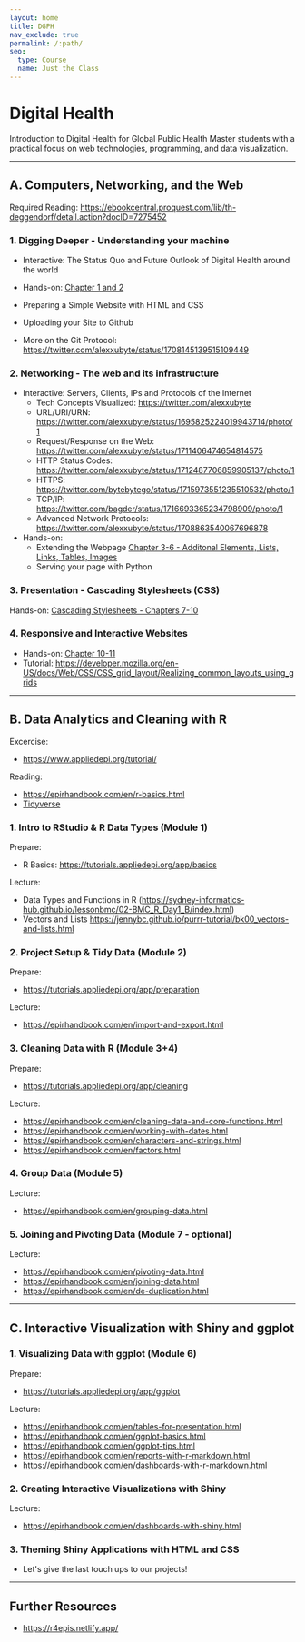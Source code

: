 ```yaml
---
layout: home
title: DGPH
nav_exclude: true
permalink: /:path/
seo:
  type: Course
  name: Just the Class
---
```



# Digital Health

Introduction to Digital Health for Global Public Health Master students with a practical focus on web technologies, programming, and data visualization.


---

## A. Computers, Networking, and the Web

Required Reading: https://ebookcentral.proquest.com/lib/th-deggendorf/detail.action?docID=7275452

### 1. Digging Deeper - Understanding your machine

- Interactive: The Status Quo and Future Outlook of Digital Health around the world
- Hands-on: [Chapter 1 and 2](https://ebookcentral.proquest.com/lib/th-deggendorf/detail.action?docID=7275452)

- Preparing a Simple Website with HTML and CSS
- Uploading your Site to Github
- More on the Git Protocol: https://twitter.com/alexxubyte/status/1708145139515109449

### 2. Networking - The web and its infrastructure

- Interactive: Servers, Clients, IPs and Protocols of the Internet
  - Tech Concepts Visualized: https://twitter.com/alexxubyte
  - URL/URI/URN: https://twitter.com/alexxubyte/status/1695825224019943714/photo/1
  - Request/Response on the Web: https://twitter.com/alexxubyte/status/1711406474654814575
  - HTTP Status Codes: https://twitter.com/alexxubyte/status/1712487706859905137/photo/1
  - HTTPS: https://twitter.com/bytebytego/status/1715973551235510532/photo/1
  - TCP/IP: https://twitter.com/bagder/status/1716693365234798909/photo/1
  - Advanced Network Protocols: https://twitter.com/alexxubyte/status/1708863540067696878
- Hands-on:
  - Extending the Webpage [Chapter 3-6 - Additonal Elements, Lists, Links, Tables, Images](https://ebookcentral.proquest.com/lib/th-deggendorf/reader.action?docID=7275452&ppg=66)
  - Serving your page with Python

### 3. Presentation - Cascading Stylesheets (CSS)

Hands-on: [Cascading Stylesheets - Chapters 7-10](https://ebookcentral.proquest.com/lib/th-deggendorf/reader.action?docID=7275452&ppg=162)

### 4. Responsive and Interactive Websites

- Hands-on: [Chapter 10-11](https://ebookcentral.proquest.com/lib/th-deggendorf/reader.action?docID=7275452&ppg=240)
- Tutorial: https://developer.mozilla.org/en-US/docs/Web/CSS/CSS_grid_layout/Realizing_common_layouts_using_grids


---

## B. Data Analytics and Cleaning with R

Excercise:
- https://www.appliedepi.org/tutorial/

Reading:
- https://epirhandbook.com/en/r-basics.html
- [Tidyverse](https://r4ds.had.co.nz/)

### 1. Intro to RStudio & R Data Types (Module 1)

Prepare:
  - R Basics: https://tutorials.appliedepi.org/app/basics

Lecture:
 - Data Types and Functions in R (https://sydney-informatics-hub.github.io/lessonbmc/02-BMC_R_Day1_B/index.html)
 - Vectors and Lists https://jennybc.github.io/purrr-tutorial/bk00_vectors-and-lists.html

### 2. Project Setup & Tidy Data (Module 2)

Prepare:
- https://tutorials.appliedepi.org/app/preparation

Lecture:
- https://epirhandbook.com/en/import-and-export.html

### 3. Cleaning Data with R (Module 3+4)

Prepare:
- https://tutorials.appliedepi.org/app/cleaning

Lecture:
- https://epirhandbook.com/en/cleaning-data-and-core-functions.html
- https://epirhandbook.com/en/working-with-dates.html
- https://epirhandbook.com/en/characters-and-strings.html
- https://epirhandbook.com/en/factors.html

### 4. Group Data (Module 5)

Lecture:
- https://epirhandbook.com/en/grouping-data.html

### 5. Joining and Pivoting Data (Module 7 - optional)

Lecture:
- https://epirhandbook.com/en/pivoting-data.html
- https://epirhandbook.com/en/joining-data.html
- https://epirhandbook.com/en/de-duplication.html

---

## C.  Interactive Visualization with Shiny and ggplot

### 1. Visualizing Data with ggplot (Module 6)

Prepare:
- https://tutorials.appliedepi.org/app/ggplot

Lecture:
- https://epirhandbook.com/en/tables-for-presentation.html
- https://epirhandbook.com/en/ggplot-basics.html
- https://epirhandbook.com/en/ggplot-tips.html
- https://epirhandbook.com/en/reports-with-r-markdown.html
- https://epirhandbook.com/en/dashboards-with-r-markdown.html

### 2. Creating Interactive Visualizations with Shiny

Lecture:
- https://epirhandbook.com/en/dashboards-with-shiny.html

### 3. Theming Shiny Applications with HTML and CSS
- Let's give the last touch ups to our projects!

---
## Further Resources

- https://r4epis.netlify.app/

